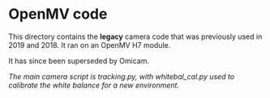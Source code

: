 # OpenMV code
This directory contains the **legacy** camera code that was previously used in 2019 and 2018. It ran on an OpenMV H7 module.

It has since been superseded by Omicam.

_The main camera script is tracking.py, with whitebal_cal.py used to calibrate the white balance for a new environment._
